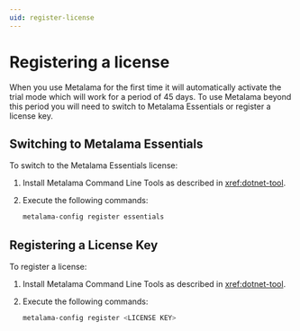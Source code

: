 ```yaml
---
uid: register-license
---
```


# Registering a license

When you use Metalama for the first time it will automatically activate the trial mode which will work for a period of 45 days. To use Metalama beyond this period you will need to switch to Metalama Essentials or register a license key.

## Switching to Metalama Essentials

To switch to the Metalama Essentials license:

1. Install Metalama Command Line Tools as described in <xref:dotnet-tool>.
2. Execute the following commands:

   ```powershell
   metalama-config register essentials
   ```

## Registering a License Key

To register a license:

1. Install Metalama Command Line Tools as described in <xref:dotnet-tool>.
2. Execute the following commands:
   
   ```powershell
   metalama-config register <LICENSE KEY>
   ````


